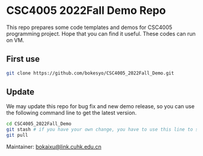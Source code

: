 # CSC4005 2022Fall Demo Repo

This repo prepares some code templates and demos for CSC4005 programming project. Hope that you can find it useful. These codes can run on VM.


## First use

```bash
git clone https://github.com/bokesyo/CSC4005_2022Fall_Demo.git
```


## Update

We may update this repo for bug fix and new demo release, so you can use the following command line to get the latest version.

```bash
cd CSC4005_2022Fall_Demo
git stash # if you have your own change, you have to use this line to store your change first
git pull
```


Maintainer: bokaixu@link.cuhk.edu.cn


